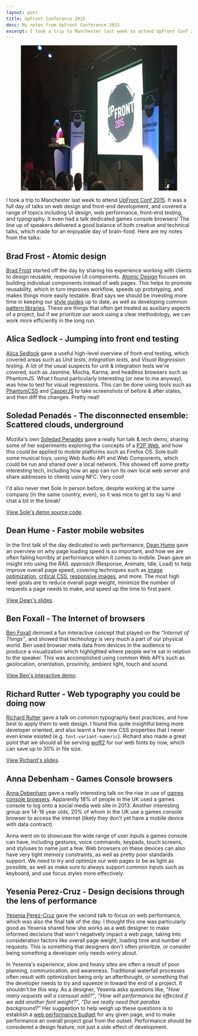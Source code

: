 ```yaml
---
layout: post
title: UpFront Conference 2015
desc: My notes from UpFront Conference 2015
excerpt: I took a trip to Manchester last week to attend UpFront Conf 2015. It was a full day of talks on web design and front-end development, and covered a range of topics including UI design, web performance, front-end testing, and typography. It even had a talk dedicated games console browsers! The line up of speakers delivered a good balance of both creative and technical talks, which made for an enjoyable day of brain-food. Here are my notes from the talks
---
```


<figure>
    <img src="/images/posts/upfront-2015.jpg" alt="UpFront Conf 2015" width="700" height="394">
</figure>

I took a trip to Manchester last week to attend [UpFront Conf 2015](http://upfrontconf.com/). It was a full day of talks on web design and front-end development, and covered a range of topics including UI design, web performance, front-end testing, and typography. It even had a talk dedicated games console browsers! The line up of speakers delivered a good balance of both creative and technical talks, which made for an enjoyable day of brain-food. Here are my notes from the talks:

Brad Frost - Atomic design
--------------------------

[Brad Frost](http://bradfrost.com/) started off the day by sharing his experience working with clients to design reusable, responsive UI components. [Atomic Design](http://atomicdesign.bradfrost.com/) focuses on building individual components instead of web pages. This helps to promote reusability, which in turn improves workflow, speeds up prototyping, and makes things more easily testable. Brad says we should be investing more time in keeping our [style guides](http://styleguides.io/) up to date, as well as developing common [pattern libraries](http://patternlab.io/). These are things that often get treated as auxiliary aspects of a project, but if we prioritize our work using a clear methodology, we can work more efficiently in the long run.

Alica Sedlock - Jumping into front end testing
----------------------------------------------

[Alica Sedlock](http://www.aliciability.com/) gave a useful high-level overview of front-end testing, which covered areas such as *Unit tests*, *Integration tests*, and *Visual Regression testing*. A lot of the usual suspects for unit & integration tests we're covered, such as Jasmine, Mocha, Karma, and headless browsers such as PhantomJS. What I found particularly interesting (or new to me anyway), was how to test for visual regressions. This can be done using tools such as [PhantomCSS](https://github.com/Huddle/PhantomCSS) and [CasperJS](http://casperjs.org/) to take screenshots of before & after states, and then diff the changes. Pretty neat!

Soledad Penadés - The disconnected ensemble: Scattered clouds, underground
--------------------------------------------------------------

Mozilla's own [Soledad Penadés](http://soledadpenades.com/) gave a really fun talk & tech demo, sharing some of her experiments exploring the concepts of a [P2P Web](https://github.com/sole/the-p2p-web), and how this could be applied to mobile platforms such as Firefox OS. Sole built some musical toys, using Web Audio API and Web Components, which could be run and shared over a local network. This showed off some pretty interesting tech, including how an app can run its own local web server and share addresses to clients using NFC. Very cool!

I'd also never met Sole in person before, despite working at the same company (in the same country, even), so it was nice to get to say hi and chat a bit in the break!

[View Sole's demo source code](https://github.com/sole/disconnected-ensemble-src).

Dean Hume - Faster mobile websites
----------------------------------

In the first talk of the day dedicated to web performance, [Dean Hume](http://deanhume.com/) gave an overview on why page loading speed is so important, and how we are often failing horribly at performance when it comes to mobile. Dean gave an insight into using the *RAIL approach* (Response, Animate, Idle, Load) to help improve overall page speed, covering techniques such as [image optimization](http://imageoptimization.info/), [critical CSS](https://github.com/addyosmani/critical), [responsive images](http://responsiveimages.org/), and more. The most high level goals are to reduce overall page weight, minimize the number of requests a page needs to make, and speed up the time to first paint.

[View Dean's slides](https://speakerdeck.com/deanohume/faster-mobile-websites).

Ben Foxall - The Internet of browsers
-------------------------------------

[Ben Foxall](http://benjaminbenben.com/) demoed a fun interactive concept that played on the *“Internet of Things”*, and showed that technology is very much a part of our physical world. Ben used browser meta data from devices in the audience to produce a visualization which highlighted where people we're sat in relation to the speaker. This was accomplished using common Web API's such as geolocation, orientation, proximity, ambient light, touch and sound.

[View Ben's interactive demo](http://thing.benjaminbenben.com/).

Richard Rutter - Web typography you could be doing now
------------------------------------------------------

[Richard Rutter](http://clagnut.com/) gave a talk on common typography best practices, and how best to apply them to web design. I found this quite insightful being more developer oriented, and also learnt a few new CSS properties that I never even knew existed (e.g. `font-variant-numeric`). Richard also made a great point that we should all be serving [woff2](http://caniuse.com/#feat=woff2) for our web fonts by now, which can save up to 30% in file size.

[View Richard's slides](http://webtypography.net/talks/upfront2015/).

Anna Debenham - Games Console browsers
--------------------------------------

[Anna Debenham](http://www.maban.co.uk/) gave a really interesting talk on the rise in use of [games console browsers](http://console.maban.co.uk/). Apparently 18% of people in the UK used a games console to log onto a social media web site in 2013. Another interesting group are 14-16 year olds, 20% of whom in the UK use a games console browser to access the internet (likely they don't yet have a mobile device with data contract).

Anna went on to showcase the wide range of user inputs a games console can have, including gestures, voice commands, keypads, touch screens, and styluses to name just a few. Web browsers on these devices can also have very tight memory constraints, as well as pretty poor standards support. We need to try and optimize our web pages to be as light as possible, as well as make sure to always support common inputs such as keyboard, and use focus styles more effectively.

Yesenia Perez-Cruz - Design decisions through the lens of performance
---------------------------------------------------------------------

[Yesenia Perez-Cruz](http://www.yeseniaperezcruz.com/) gave the second talk to focus on web performance, which was also the final talk of the day. I thought this one was particularly good as Yesenia shared how she works as a web designer to make informed decisions that won't negatively impact a web page, taking into consideration factors like overall page weight, loading time and number of requests. This is something that designers don't often prioritize, or consider being something a developer only needs worry about.

In Yesenia's experience, slow and heavy sites are often a result of poor planning, communication, and awareness. Traditional waterfall processes often result with optimization being only an afterthought, or something that the developer needs to try and squeeze in toward the end of a project. It shouldn't be this way. As a designer, Yesenia asks questions like, *“How many requests will a carousel add?”*, *“How will performance be effected if we add another font weight?”*, *“Do we really need that parallax background?”* Her suggestion to help weigh up these questions is to establish a [web performance budget](https://clearleft.com/posts/98) for any given page, and to make performance an overall project goal from the outset. Performance should be considered a design feature, not just a side effect of development.
